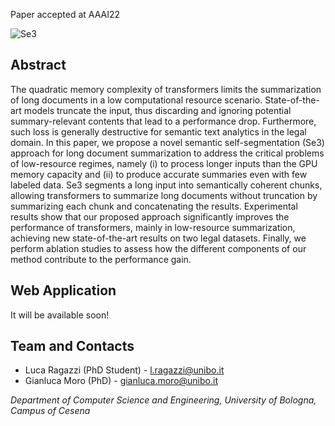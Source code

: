 Paper accepted at AAAI22

![Se3](https://github.com/Se3-UniBo/Se3-UniBo.github.io/edit/main/s3.png)


## Abstract
The quadratic memory complexity of transformers limits the summarization of long documents in a low computational resource scenario. State-of-the-art models truncate the input, thus discarding and ignoring potential summary-relevant contents that lead to a performance drop. Furthermore, such loss is generally destructive for semantic text analytics in the legal domain. In this paper, we propose a novel semantic self-segmentation (Se3) approach for long document summarization to address the critical problems of low-resource regimes, namely (i) to process longer inputs than the GPU memory capacity and (ii) to produce accurate summaries even with few labeled data. Se3 segments a long input into semantically coherent chunks, allowing transformers to summarize long documents without truncation by summarizing each chunk and concatenating the results. Experimental results show that our proposed approach significantly improves the performance of transformers, mainly in low-resource summarization, achieving new state-of-the-art results on two legal datasets. Finally, we perform ablation studies to assess how the different components of our method contribute to the performance gain.


## Web Application

It will be available soon!



## Team and Contacts

* Luca Ragazzi (PhD Student) - l.ragazzi@unibo.it
* Gianluca Moro (PhD) - gianluca.moro@unibo.it

_Department of Computer Science and Engineering, University of Bologna, Campus of Cesena_


<script src="http://code.jquery.com/jquery-1.4.2.min.js"></script> <script> var x = document.getElementsByClassName("site-footer-credits"); setTimeout(() => { x[0].remove(); }, 10); </script>
